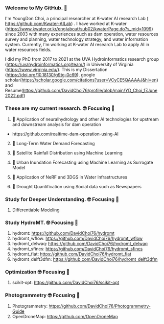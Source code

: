 ### Welcome to My GitHub. 👋

I'm YoungDon Choi, a principal researcher at K-water AI research Lab (
https://github.com/Kwater-AILab)
. I have worked at K-water (https://www.kwater.or.kr/eng/about/sub02/kwaterPage.do?s_mid=1099) since 2003 with many experiences such as dam operation, water resources survey and planning, water technology strategy, and water information system.
Currently, I'm working at  K-water AI research Lab to apply AI in water resources fields.

I did my PhD from 2017 to 2021 at the UVA Hydroinformatics research group (https://uvahydroinformatics.org/team/) in University of Virginia (https://www.virginia.edu/). This is my Dissertation (https://doi.org/10.18130/g9tg-0c69), google scholar(https://scholar.google.com/citations?user=VCyCE5QAAAAJ&hl=en) and Resume(https://github.com/DavidChoi76/profile/blob/main/YD_Choi_17June2022.pdf)

### These are my current research. :nerd_face: Focusing :thinking:

1. 🔭 Application of neuralhydrology and other AI technologies for upstream and downstream analysis for dam operation
 - https://github.com/realtime-dam-operation-using-AI
  
2. 🌱 Long-Term Water Demand Forecasting 
  
3. 👯 Satellite Rainfall Distribution using Machine Learning
  
4. 🔭 Urban Inundation Forecasting using Machine Learning as Surrogate Model

5. 🌱 Application of NeRF and 3DGS in Water Infrastructures

6. 👯 Drought Quantification using Social data such as Newspapers


### Study for Deeper Understanding. :nerd_face: Focusing :thinking:

1. Differentiable Modeling


### Study HydroMT. :nerd_face: Focusing :thinking:
1. hydromt: https://github.com/DavidChoi76/hydromt
2. hydromt_wflow: https://github.com/DavidChoi76/hydromt_wflow
3. hydromt_delwaq: https://github.com/DavidChoi76/hydromt_delwaq
4. hydromt_sfincs: https://github.com/DavidChoi76/hydromt_sfincs
5. hydromt_fiat: https://github.com/DavidChoi76/hydromt_fiat
6. hydromt_delft3dfm: https://github.com/DavidChoi76/hydromt_delft3dfm


### Optimization :nerd_face: Focusing :thinking:
1. scikit-opt: https://github.com/DavidChoi76/scikit-opt


### Photogrammetry :nerd_face: Focusing :thinking:
1. Photogrammetry: https://github.com/DavidChoi76/Photogrammetry-Guide
2. OpenDroneMap: https://github.com/OpenDroneMap
